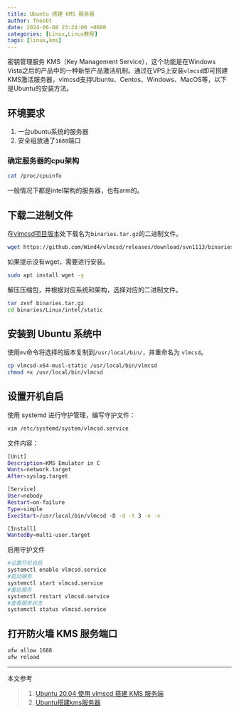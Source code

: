 ```yaml
---
title: Ubuntu 搭建 KMS 服务器
author: fnoobt
date: 2024-06-08 23:24:00 +0800
categories: [Linux,Linux教程]
tags: [linux,kms]
---
```


密钥管理服务 KMS（Key Management Service），这个功能是在Windows Vista之后的产品中的一种新型产品激活机制。通过在VPS上安装`vlmcsd`即可搭建KMS激活服务器，vlmcsd支持Ubuntu、Centos、Windows、MacOS等，以下是Ubuntu的安装方法。

## 环境要求

1. 一台ubuntu系统的服务器
2. 安全组放通了`1688`端口

### 确定服务器的cpu架构
```bash
cat /proc/cpuinfo
```

一般情况下都是intel架构的服务器，也有arm的。

## 下载二进制文件

在[vlmcsd项目版本](https://github.com/Wind4/vlmcsd/releases)处下载名为`binaries.tar.gz`的二进制文件。
```bash
wget https://github.com/Wind4/vlmcsd/releases/download/svn1113/binaries.tar.gz
```

如果提示没有wget，需要进行安装。
```bash
sudo apt install wget -y 
```

解压压缩包，并根据对应系统和架构，选择对应的二进制文件。
```bash
tar zxvf binaries.tar.gz
cd binaries/Linux/intel/static
```

## 安装到 Ubuntu 系统中
使用`mv`命令将选择的版本复制到`/usr/local/bin/`，并重命名为 `vlmcsd`。
```bash
cp vlmcsd-x64-musl-static /usr/local/bin/vlmcsd
chmod +x /usr/local/bin/vlmcsd
```

## 设置开机自启
使用 systemd 进行守护管理，编写守护文件：
```bash
vim /etc/systemd/system/vlmcsd.service
```

文件内容：
```bash
[Unit]
Description=KMS Emulator in C
Wants=network.target
After=syslog.target

[Service]
User=nobody
Restart=on-failure
Type=simple
ExecStart=/usr/local/bin/vlmcsd -D -d -t 3 -e -v

[Install]
WantedBy=multi-user.target
```

启用守护文件
```bash
#设置开机自启
systemctl enable vlmcsd.service
#启动服务
systemctl start vlmcsd.service
#重启服务
systemctl restart vlmcsd.service
#查看服务状态
systemctl status vlmcsd.service
```

## 打开防火墙 KMS 服务端口
```bash
ufw allow 1688
ufw reload
```

****

本文参考

> 1. [Ubuntu 20.04 使用 vlmscd 搭建 KMS 服务端](https://www.cnblogs.com/wx2020/p/17625832.html)
> 2. [Ubuntu搭建kms服务器](https://blog.csdn.net/Pythonwill/article/details/129067576)
